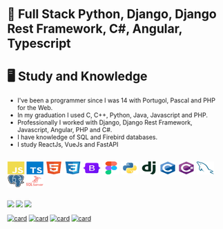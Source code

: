 # 🔭 Full Stack Python, Django, Django Rest Framework, C#, Angular, Typescript


# 🖥️ Study and Knowledge
- I've been a programmer since I was 14 with Portugol, Pascal and PHP for the Web.
- In my graduation I used C, C++, Python, Java, Javascript and PHP.
- Professionally I worked with Django, Django Rest Framework, Javascript, Angular, PHP and C#.
- I have knowledge of SQL and Firebird databases.
- I study ReactJs, VueJs and FastAPI
  

<div style="display: inline_block"><br>
  <img align="center" alt="Henrique-Js" height="30" width="40" src="https://raw.githubusercontent.com/devicons/devicon/master/icons/javascript/javascript-plain.svg">
  <img align="center" alt="Henrique-Ts" height="30" width="40" src="https://raw.githubusercontent.com/devicons/devicon/master/icons/typescript/typescript-plain.svg">
  <img align="center" alt="Henrique-HTML" height="30" width="40" src="https://raw.githubusercontent.com/devicons/devicon/master/icons/html5/html5-original.svg">
  <img align="center" alt="Henrique-CSS" height="30" width="40" src="https://raw.githubusercontent.com/devicons/devicon/master/icons/css3/css3-original.svg">
  <img align="center" alt="Henrique-Bootstrap" height="30" width="40" src="https://raw.githubusercontent.com/devicons/devicon/master/icons/bootstrap/bootstrap-original.svg">
  <img align="center" alt="Henrique-Figma" height="30" width="40" src="https://raw.githubusercontent.com/devicons/devicon/master/icons/figma/figma-original.svg">
  <img align="center" alt="Henrique-Python" height="30" width="40" src="https://raw.githubusercontent.com/devicons/devicon/master/icons/python/python-original.svg">
  <img align="center" alt="Henrique-Django" height="30" width="40" src="https://raw.githubusercontent.com/devicons/devicon/master/icons/django/django-plain.svg">
  <img align="center" alt="Henrique-C" height="30" width="40" src="https://raw.githubusercontent.com/devicons/devicon/master/icons/c/c-original.svg">
  <img align="center" alt="Henrique-Csharp" height="30" width="40" src="https://raw.githubusercontent.com/devicons/devicon/master/icons/csharp/csharp-original.svg">
  <img align="center" alt="Henrique-Mysql" height="30" width="40" src="https://raw.githubusercontent.com/devicons/devicon/master/icons/mysql/mysql-original.svg">
  <img align="center" alt="Henrique-Postgresql" height="30" width="40" src="https://raw.githubusercontent.com/devicons/devicon/master/icons/postgresql/postgresql-original.svg">
  <img align="center" alt="Henrique-Microsoftsqlserver" height="30" width="40" src="https://raw.githubusercontent.com/devicons/devicon/master/icons/microsoftsqlserver/microsoftsqlserver-plain-wordmark.svg">
</div>
  
  ##
 
<div> 
  <a href="https://instagram.com/henriquejdc" target="_blank"><img src="https://img.shields.io/badge/-Instagram-%23E4405F?style=for-the-badge&logo=instagram&logoColor=white" target="_blank"></a>
  <a href = "mailto:riquejdc@gmail.com"><img src="https://img.shields.io/badge/-Gmail-%23333?style=for-the-badge&logo=gmail&logoColor=white" target="_blank"></a>
  <a href="https://www.linkedin.com/in/henriquejdc" target="_blank"><img src="https://img.shields.io/badge/-LinkedIn-%230077B5?style=for-the-badge&logo=linkedin&logoColor=white" target="_blank"></a>  

  [![card](https://github-readme-stats.vercel.app/api/pin/?username=henriquejdc&repo=Hanan-Grid-Circuit-Solution&theme=github_dark)](https://github.com/henriquejdc/Hanan-Grid-Circuit-Solution) 
  [![card](https://github-readme-stats.vercel.app/api/pin/?username=henriquejdc&repo=djangoRestFrame-UnitTests&theme=github_dark)](https://github.com/henriquejdc/djangoRestFrame-UnitTests) 
  [![card](https://github-readme-stats.vercel.app/api/pin/?username=henriquejdc&repo=CouponProject&theme=github_dark)](https://github.com/henriquejdc/CouponProject) 
  [![card](https://github-readme-stats.vercel.app/api/pin/?username=henriquejdc&repo=VerticalLogistics&theme=github_dark)](https://github.com/henriquejdc/VerticalLogistics) 
</div>
